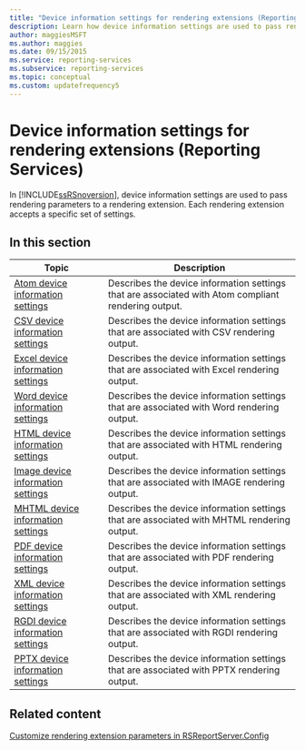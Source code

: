```yaml
---
title: "Device information settings for rendering extensions (Reporting Services)"
description: Learn how device information settings are used to pass rendering parameters to a rendering extension in Reporting Services.
author: maggiesMSFT
ms.author: maggies
ms.date: 09/15/2015
ms.service: reporting-services
ms.subservice: reporting-services
ms.topic: conceptual
ms.custom: updatefrequency5
---
```

# Device information settings for rendering extensions (Reporting Services)
  In [!INCLUDE[ssRSnoversion](../includes/ssrsnoversion-md.md)], device information settings are used to pass rendering parameters to a rendering extension. Each rendering extension accepts a specific set of settings.  
  
## In this section  
  
|Topic|Description|  
|-----------|-----------------|  
|[Atom device information settings](../reporting-services/atom-device-information-settings.md)|Describes the device information settings that are associated with Atom compliant rendering output.|  
|[CSV device information settings](../reporting-services/csv-device-information-settings.md)|Describes the device information settings that are associated with CSV rendering output.|  
|[Excel device information settings](../reporting-services/excel-device-information-settings.md)|Describes the device information settings that are associated with Excel rendering output.|  
|[Word device information settings](../reporting-services/word-device-information-settings.md)|Describes the device information settings that are associated with Word rendering output.|  
|[HTML device information settings](../reporting-services/html-device-information-settings.md)|Describes the device information settings that are associated with HTML rendering output.|  
|[Image device information settings](../reporting-services/image-device-information-settings.md)|Describes the device information settings that are associated with IMAGE rendering output.|  
|[MHTML device information settings](../reporting-services/mhtml-device-information-settings.md)|Describes the device information settings that are associated with MHTML rendering output.|  
|[PDF device information settings](../reporting-services/pdf-device-information-settings.md)|Describes the device information settings that are associated with PDF rendering output.|  
|[XML device information settings](../reporting-services/xml-device-information-settings.md)|Describes the device information settings that are associated with XML rendering output.|  
|[RGDI device information settings](../reporting-services/rgdi-device-information-settings.md)|Describes the device information settings that are associated with RGDI rendering output.|  
|[PPTX device information settings](../reporting-services/pptx-device-information-settings.md)|Describes the device information settings that are associated with PPTX rendering output.|  
  
## Related content

 [Customize rendering extension parameters in RSReportServer.Config](../reporting-services/customize-rendering-extension-parameters-in-rsreportserver-config.md)